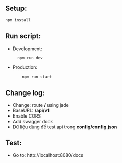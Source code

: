## Setup:

```bash
npm install
```

## Run script: 

- Development:
  ```bash
    npm run dev
  ```
- Production:
  ```bash
      npm run start
  ```

## Change log:

- Change: route **/** using jade
- BaseURL: **/api/v1**
- Enable CORS
- Add swagger dock
- Dữ liệu dùng để test api trong **config/config.json**

## Test:
- Go to: http://localhost:8080/docs